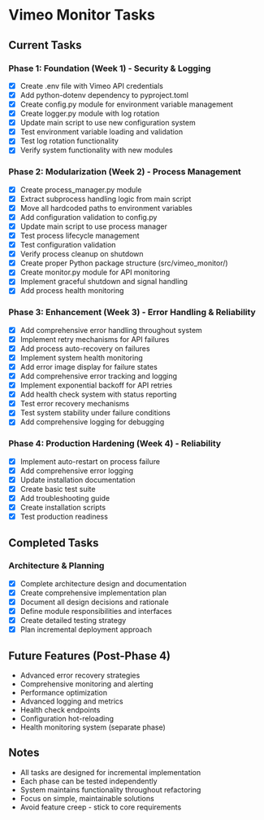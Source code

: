 # Vimeo Monitor Tasks

## Current Tasks

### Phase 1: Foundation (Week 1) - Security & Logging
- [x] Create .env file with Vimeo API credentials
- [x] Add python-dotenv dependency to pyproject.toml
- [x] Create config.py module for environment variable management
- [x] Create logger.py module with log rotation
- [x] Update main script to use new configuration system
- [x] Test environment variable loading and validation
- [x] Test log rotation functionality
- [x] Verify system functionality with new modules

### Phase 2: Modularization (Week 2) - Process Management
- [x] Create process_manager.py module
- [x] Extract subprocess handling logic from main script
- [x] Move all hardcoded paths to environment variables
- [x] Add configuration validation to config.py
- [x] Update main script to use process manager
- [x] Test process lifecycle management
- [x] Test configuration validation
- [x] Verify process cleanup on shutdown
- [x] Create proper Python package structure (src/vimeo_monitor/)
- [x] Create monitor.py module for API monitoring
- [x] Implement graceful shutdown and signal handling
- [x] Add process health monitoring

### Phase 3: Enhancement (Week 3) - Error Handling & Reliability
- [x] Add comprehensive error handling throughout system
- [x] Implement retry mechanisms for API failures
- [x] Add process auto-recovery on failures
- [x] Implement system health monitoring
- [x] Add error image display for failure states
- [x] Add comprehensive error tracking and logging
- [x] Implement exponential backoff for API retries
- [x] Add health check system with status reporting
- [x] Test error recovery mechanisms
- [x] Test system stability under failure conditions
- [x] Add comprehensive logging for debugging

### Phase 4: Production Hardening (Week 4) - Reliability
- [x] Implement auto-restart on process failure
- [x] Add comprehensive error logging
- [x] Update installation documentation
- [x] Create basic test suite
- [x] Add troubleshooting guide
- [x] Create installation scripts
- [x] Test production readiness

## Completed Tasks

### Architecture & Planning
- [x] Complete architecture design and documentation
- [x] Create comprehensive implementation plan
- [x] Document all design decisions and rationale
- [x] Define module responsibilities and interfaces
- [x] Create detailed testing strategy
- [x] Plan incremental deployment approach

## Future Features (Post-Phase 4)
- Advanced error recovery strategies
- Comprehensive monitoring and alerting
- Performance optimization
- Advanced logging and metrics
- Health check endpoints
- Configuration hot-reloading
- Health monitoring system (separate phase)

## Notes
- All tasks are designed for incremental implementation
- Each phase can be tested independently
- System maintains functionality throughout refactoring
- Focus on simple, maintainable solutions
- Avoid feature creep - stick to core requirements
